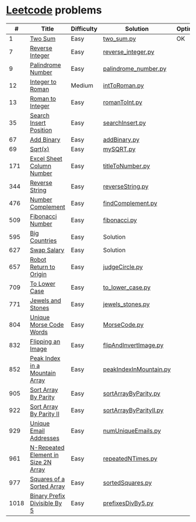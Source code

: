 # [Leetcode](https://leetcode.com/) problems

| #    | Title                                                                                                     | Difficulty | Solution                                                                                                              | Optimize |
|------|-----------------------------------------------------------------------------------------------------------|------------|-----------------------------------------------------------------------------------------------------------------------|----------|
| 1    | [Two Sum](https://leetcode.com/problems/two-sum/)                                                         | Easy       | [two_sum.py](https://github.com/ngocyen3006/learn-python/blob/master/leetcode.com/two_sum.py)                         | OK       |
| 7    | [Reverse Integer](https://leetcode.com/problems/reverse-integer/)                                         | Easy       | [reverse_integer.py](https://github.com/ngocyen3006/learn-python/blob/master/leetcode.com/reverse_integer.py)         |          |
| 9    | [Palindrome Number](https://leetcode.com/problems/palindrome-number/)                                     | Easy       | [palindrome_number.py](https://github.com/ngocyen3006/learn-python/blob/master/leetcode.com/palindrome_number.py)     |          |
| 12   | [Integer to Roman](https://leetcode.com/problems/integer-to-roman/)                                       | Medium     | [intToRoman.py](https://github.com/ngocyen3006/learn-python/blob/master/leetcode.com/intToRoman.py)                   |          |
| 13   | [Roman to Integer](https://leetcode.com/problems/roman-to-integer/)                                       | Easy       | [romanToInt.py](https://github.com/ngocyen3006/learn-python/blob/master/leetcode.com/romanToInt.py)                   |          |
| 35   | [Search Insert Position](https://leetcode.com/problems/search-insert-position/)                           | Easy       | [searchInsert.py](https://github.com/ngocyen3006/learn-python/blob/master/leetcode.com/searchInsert.py)               |          |
| 67   | [Add Binary](https://leetcode.com/problems/add-binary/)                                                   | Easy       | [addBinary.py](https://github.com/ngocyen3006/learn-python/blob/master/leetcode.com/addBinary.py)                     |          |
| 69   | [Sqrt(x)](https://leetcode.com/problems/sqrtx/)                                                           | Easy       | [mySQRT.py](https://github.com/ngocyen3006/learn-python/blob/master/leetcode.com/mySQRT.py)                           |          |
| 171  | [Excel Sheet Column Number](https://leetcode.com/problems/excel-sheet-column-number/)                     | Easy       | [titleToNumber.py](https://github.com/ngocyen3006/learn-python/blob/master/leetcode.com/titleToNumber.py)             |          |
| 344  | [Reverse String](https://leetcode.com/problems/reverse-string/)                                           | Easy       | [reverseString.py](https://github.com/ngocyen3006/learn-python/blob/master/leetcode.com/reverseString.py)             |          |
| 476  | [Number Complement](https://leetcode.com/problems/number-complement/)                                     | Easy       | [findComplement.py](https://github.com/ngocyen3006/learn-python/blob/master/leetcode.com/findComplement.py)           |          |
| 509  | [Fibonacci Number](https://leetcode.com/problems/fibonacci-number/)                                       | Easy       | [fibonacci.py](https://github.com/ngocyen3006/learn-python/blob/master/leetcode.com/fibonacci.py)                     |          |
| 595  | [Big Countries](https://leetcode.com/problems/big-countries/)                                             | Easy       | Solution                                                                                                              |          |
| 627  | [Swap Salary](https://leetcode.com/problems/swap-salary/)                                                 | Easy       | Solution                                                                                                              |          |
| 657  | [Robot Return to Origin](https://leetcode.com/problems/robot-return-to-origin/)                           | Easy       | [judgeCircle.py](https://github.com/ngocyen3006/learn-python/blob/master/leetcode.com/judgeCircle.py)                 |          |
| 709  | [To Lower Case](https://leetcode.com/problems/to-lower-case/)                                             | Easy       | [to_lower_case.py](https://github.com/ngocyen3006/learn-python/blob/master/leetcode.com/to_lower_case.py)             |          |
| 771  | [Jewels and Stones](https://leetcode.com/problems/jewels-and-stones/)                                     | Easy       | [jewels_stones.py](https://github.com/ngocyen3006/learn-python/blob/master/leetcode.com/jewels_stones.py)             |          |
| 804  | [Unique Morse Code Words](https://leetcode.com/problems/unique-morse-code-words/)                         | Easy       | [MorseCode.py](https://github.com/ngocyen3006/learn-python/blob/master/leetcode.com/MorseCode.py)                     |          |
| 832  | [Flipping an Image](https://leetcode.com/problems/flipping-an-image/)                                     | Easy       | [flipAndInvertImage.py](https://github.com/ngocyen3006/learn-python/blob/master/leetcode.com/flipAndInvertImage.py)   |          |
| 852  | [Peak Index in a Mountain Array](https://leetcode.com/problems/peak-index-in-a-mountain-array/)           | Easy       | [peakIndexInMountain.py](https://github.com/ngocyen3006/learn-python/blob/master/leetcode.com/peakIndexInMountain.py) |          |
| 905  | [Sort Array By Parity](https://leetcode.com/problems/sort-array-by-parity/)                               | Easy       | [sortArrayByParity.py](https://github.com/ngocyen3006/learn-python/blob/master/leetcode.com/sortArrayByParity.py)     |          |
| 922  | [Sort Array By Parity II](https://leetcode.com/problems/sort-array-by-parity-ii/)                         | Easy       | [sortArrayByParityII.py](https://github.com/ngocyen3006/learn-python/blob/master/leetcode.com/sortArrayByParityII.py) |          |
| 929  | [Unique Email Addresses](https://leetcode.com/problems/unique-email-addresses/)                           | Easy       | [numUniqueEmails.py](https://github.com/ngocyen3006/learn-python/blob/master/leetcode.com/numUniqueEmails.py)         |          |
| 961  | [N-Repeated Element in Size 2N Array](https://leetcode.com/problems/n-repeated-element-in-size-2n-array/) | Easy       | [repeatedNTimes.py](https://github.com/ngocyen3006/learn-python/blob/master/leetcode.com/repeatedNTimes.py)           |          |
| 977  | [Squares of a Sorted Array](https://leetcode.com/problems/squares-of-a-sorted-array/)                     | Easy       | [sortedSquares.py](https://github.com/ngocyen3006/learn-python/blob/master/leetcode.com/sortedSquares.py)             |          |
| 1018 | [Binary Prefix Divisible By 5](https://leetcode.com/problems/binary-prefix-divisible-by-5/)               | Easy       | [prefixesDivBy5.py](https://github.com/ngocyen3006/learn-python/blob/master/leetcode.com/prefixesDivBy5.py)           |          |